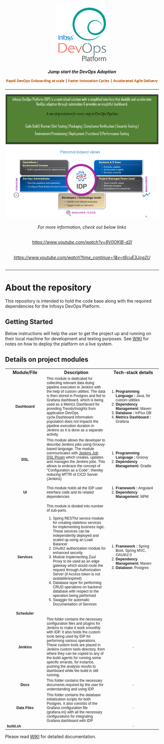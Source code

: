 <STYLE TYPE="text/css">
<!--
TD{font-family: Arial; font-size: 9pt;}
--->
</STYLE>
<div align="center"><img src="/Images Folder/idplogo1 (2).png" align="top" />
</div>
<br/>
<div align="center"
<p><strong><em>Jump start the DevOps Adoption </em></span></strong></p>
<!--IDP Release --> 
</div>
<div align="center">
<img src="/Images Folder/captcha1.PNG"/>
<hr/>
</div>
<div align="center">
<img src="/Images Folder/paas2.PNG" alt="IDP"/>
<br/>
<img src="/Images Folder/idp2.gif" alt="IDP" />
<br/>
<h6>For more information, check out below links</h6>
<h6><a href="https://www.youtube.com/watch?v=8V0OKlB-d2I" target="_blank">https://www.youtube.com/watch?v=8V0OKlB-d2I</a></h6>
<h6><a href="https://www.youtube.com/watch?time_continue=1&v=t8cuE3Jog2U" target="_blank">https://www.youtube.com/watch?time_continue=1&v=t8cuE3Jog2U</a></h6>
</div>
<hr/>

# About the repository

This repository is intended to hold the code base along with the required dependencies for the Infosys DevOps Platform.

## Getting Started

Below instructions will help the user to get the project up and running on their local machine for development and testing purposes. See [WIKI](https://github.com/krishnakanthbn/IDP_OSS/wiki) for notes on how to deploy the platform on a live system.

## Details on project modules

<table>
<colgroup>
<col width="150" />
<col width="250" />
<col width="200" />
</colgroup>

<tbody>
<tr>
  <th align="center">Module/File</th>
  <th align="center">Description</th>
  <th align="center">Tech-stack details</th>
</tr>
<tr>
  <td align="center"><b>Dashboard</b></td>
  <td>This module is dedicated for collecting relevant data duing pipeline execution in Jenkins with the help of custom utilities. The data is then stored in Postgres and fed to Grafana dashboard, which is being used as a Metrics Dashboard for providing Trends/Insights from application DevOps cycle.Dashboard information population does not impacts the pipeline execution duration in Jenkins as it is done as a separate activity. 

</td>
  <td>
    <ol>
    <li><b>Programming Language :</b> Java, for custom utilities</li>
    <li><b>Dependency Management:</b> Maven</li>
    <li><b>Database :</b> InFlux DB</li>
    <li><b>Metrics Dashboard :</b> Grafana</li>
    </ol>
  </td>
</tr>
<tr>
  <td align="center"><b>DSL</b></td>
  <td>This module allows the developer to describe Jenkins jobs using Groovy-based language. The module communicates with <a href="https://wiki.jenkins.io/display/JENKINS/Job+DSL+Plugin">Jenkins Job DSL Plugin</a> which creates, updates and manages the Jenkins jobs. This allows to embrace the concept of "Configuration as a Code", thereby reducing MTTR of CICD Server (Jenkins)</td>
  <td>
    <ol>
    <li><b>Programming Language :</b> Groovy</li>
    <li><b>Dependency Management:</b> Gradle</li>
    </ol>
  </td>
</tr>
<tr>
  <td align="center"><b>UI</b></td>
  <td>This module holds all the IDP user interface code and its related dependencies</td>
  <td>
    <ol>
    <li><b>Framework :</b> Angular4</li>
    <li><b>Dependency Management:</b> NPM</li>
    </ol>
  </td>
</tr>
<tr>
  <td align="center"><b>Services</b></td>
  <td>This module is divided into number of sub-parts.
     <ol>
    <li>Spring RESTful service module for creating stateless services for implementing business logic. These services can be independently deployed and scaled up using an Load Balancer</li>
    <li>OAuth2 authorization module for enhanced security</li>
    <li>Module implementing Zuul Proxy to be used as an edge gateway which would route the request through Authorization Server (if Access token is not available/expired)</li>
     <li>Database layer for performing CRUD operations on backend database with respect to the operation being performed</li>
     <li>Swagger for automatic Documentation of Services</li>
    </ol>
    
 </td>
  <td>
    <ol>
    <li><b>Framework :</b> Spring Boot, Spring MVC, OAUth2.0</li>
    <li><b>Dependency Management:</b> Maven</li>
    <li><b>Database:</b> Postgres</li>
    </ol>
  </td>
</tr>
<tr>
  <td align="center"><b>Scheduler</b></td>
  <td></td>
  <td></td>
</tr>
<tr>
  <td align="center"><b>Jenkins</b></td>
  <td>This folder contains the necessary configuration files and plugins for Jenkins to make it work smoothly with IDP. It also holds the custom tools being used by IDP for performing various operations. These custom tools are placed in Jenkins custom tools directory, from where they can be copied to any of the build agents for running some specific errands, for instance, pushing the analysis results to dashboard while the build is still running.</td>
  <td align="center">-</td>
</tr>
<tr>
  <td align="center"><b>Docs</b></td>
  <td>This folder contains the necessary documents required by the user for understanding and using IDP.</td>
  <td align="center">-</td>
</tr>
<tr>
  <td align="center"><b>Data Files</b></td>
  <td>This folder contains the database initialization scripts for both Postgres. It also consists of the Grafana configuration file (grafana.ini) with all the necessary configurations for integrating Grafana dashboard with IDP</td>
  <td align="center">-</td>
</tr>
<tr>
  <td><b>build.sh</b></td>
  <td></td>
  <td align="center">-</td>
</tr>
</tbody>
</table>


Please read [WIKI](https://github.com/krishnakanthbn/IDP_OSS/wiki) for detailed documentation.


